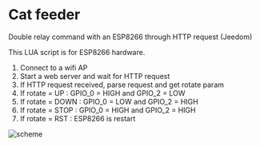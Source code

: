 # Cat feeder

Double relay command with an ESP8266 through HTTP request (Jeedom)

This LUA script is for ESP8266 hardware.

1. Connect to a wifi AP
2. Start a web server and wait for HTTP request
3. If HTTP request received, parse request and get rotate param
4. If rotate = UP : GPIO_0 = HIGH and GPIO_2 = LOW
5. If rotate = DOWN :  GPIO_0 = LOW and GPIO_2 = HIGH
5. If rotate = STOP :  GPIO_0 = HIGH and GPIO_2 = HIGH
5. If rotate = RST :  ESP8266 is restart

![scheme](https://github.com/Wifsimster/distributeur-lua/blob/master/scheme.png)
